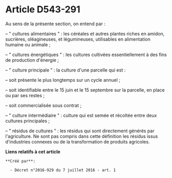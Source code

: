 # Article D543-291

Au sens de la présente section, on entend par :

– " cultures alimentaires " : les céréales et autres plantes riches en amidon, sucrières, oléagineuses, et légumineuses,
utilisables en alimentation humaine ou animale ;

– " cultures énergétiques " : les cultures cultivées essentiellement à des fins de production d'énergie ;

– " culture principale " : la culture d'une parcelle qui est :

– soit présente le plus longtemps sur un cycle annuel ;

– soit identifiable entre le 15 juin et le 15 septembre sur la parcelle, en place ou par ses restes ;

– soit commercialisée sous contrat ;

– " culture intermédiaire " : culture qui est semée et récoltée entre deux cultures principales ;

– " résidus de cultures " : les résidus qui sont directement générés par l'agriculture. Ne sont pas compris dans cette
définition les résidus issus d'industries connexes ou de la transformation de produits agricoles.

**Liens relatifs à cet article**

	**Créé par**:

	  - Décret n°2016-929 du 7 juillet 2016 - art. 1
